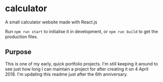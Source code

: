 # calculator

A small calculator website made with React.js

Run `npm run start` to initialise it in development, or `npm run build` to get the production files.

## Purpose

This is one of my early, quick portfolio projects. I'm still keeping it around to see just how long I can maintain a project for after creating it on 4 April 2018. I'm updating this readme just after the 6th anniversary.

